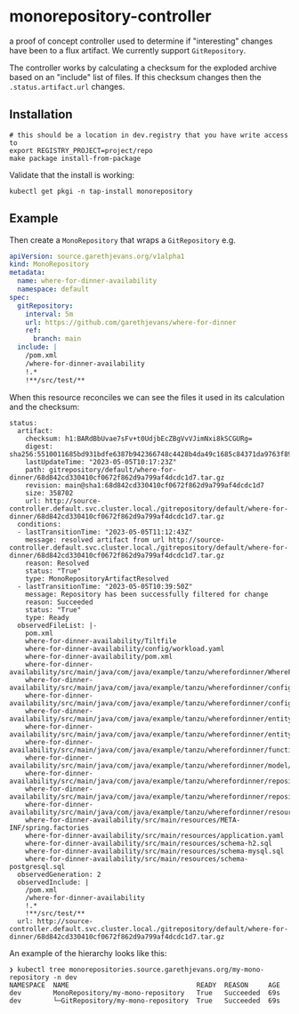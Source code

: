 # monorepository-controller

a proof of concept controller used to determine if "interesting" changes have been to a flux artifact.  We currently support
`GitRepository`.

The controller works by calculating a checksum for the exploded archive based on an "include" list of files.  If this checksum changes
then the `.status.artifact.url` changes.

## Installation

```shell
# this should be a location in dev.registry that you have write access to
export REGISTRY_PROJECT=project/repo
make package install-from-package
```

Validate that the install is working:

```shell
kubectl get pkgi -n tap-install monorepository
```

## Example

Then create a `MonoRepository` that wraps a `GitRepository` e.g.

```yaml
apiVersion: source.garethjevans.org/v1alpha1
kind: MonoRepository
metadata:
  name: where-for-dinner-availability
  namespace: default
spec:
  gitRepository:
    interval: 5m
    url: https://github.com/garethjevans/where-for-dinner
    ref:
      branch: main
  include: |
    /pom.xml
    /where-for-dinner-availability
    !.*
    !**/src/test/**
```

When this resource reconciles we can see the files it used in its calculation and the checksum:

```
status:
  artifact:
    checksum: h1:BARdBbUvae7sFv+t0UdjbEcZBgVvVJimNxi8kSCGURg=
    digest: sha256:5510011685bd931bdfe6387b942366748c4428b4da49c1685c84371da9763f89
    lastUpdateTime: "2023-05-05T10:17:23Z"
    path: gitrepository/default/where-for-dinner/68d842cd330410cf0672f862d9a799af4dcdc1d7.tar.gz
    revision: main@sha1:68d842cd330410cf0672f862d9a799af4dcdc1d7
    size: 358702
    url: http://source-controller.default.svc.cluster.local./gitrepository/default/where-for-dinner/68d842cd330410cf0672f862d9a799af4dcdc1d7.tar.gz
  conditions:
  - lastTransitionTime: "2023-05-05T11:12:43Z"
    message: resolved artifact from url http://source-controller.default.svc.cluster.local./gitrepository/default/where-for-dinner/68d842cd330410cf0672f862d9a799af4dcdc1d7.tar.gz
    reason: Resolved
    status: "True"
    type: MonoRepositoryArtifactResolved
  - lastTransitionTime: "2023-05-05T10:39:50Z"
    message: Repository has been successfully filtered for change
    reason: Succeeded
    status: "True"
    type: Ready
  observedFileList: |-
    pom.xml
    where-for-dinner-availability/Tiltfile
    where-for-dinner-availability/config/workload.yaml
    where-for-dinner-availability/pom.xml
    where-for-dinner-availability/src/main/java/com/java/example/tanzu/wherefordinner/WhereForDinnerAvailabilityApplication.java
    where-for-dinner-availability/src/main/java/com/java/example/tanzu/wherefordinner/config/OAuth2BindingsPropertiesProcessor.java
    where-for-dinner-availability/src/main/java/com/java/example/tanzu/wherefordinner/config/WebSecurityConfig.java
    where-for-dinner-availability/src/main/java/com/java/example/tanzu/wherefordinner/entity/Availability.java
    where-for-dinner-availability/src/main/java/com/java/example/tanzu/wherefordinner/entity/AvailabilityWindow.java
    where-for-dinner-availability/src/main/java/com/java/example/tanzu/wherefordinner/function/AvailabilitySink.java
    where-for-dinner-availability/src/main/java/com/java/example/tanzu/wherefordinner/model/Availability.java
    where-for-dinner-availability/src/main/java/com/java/example/tanzu/wherefordinner/repository/AvailabilityRepository.java
    where-for-dinner-availability/src/main/java/com/java/example/tanzu/wherefordinner/repository/AvailabilityWindowRepository.java
    where-for-dinner-availability/src/main/java/com/java/example/tanzu/wherefordinner/resources/AvailabilityResource.java
    where-for-dinner-availability/src/main/resources/META-INF/spring.factories
    where-for-dinner-availability/src/main/resources/application.yaml
    where-for-dinner-availability/src/main/resources/schema-h2.sql
    where-for-dinner-availability/src/main/resources/schema-mysql.sql
    where-for-dinner-availability/src/main/resources/schema-postgresql.sql
  observedGeneration: 2
  observedInclude: |
    /pom.xml
    /where-for-dinner-availability
    !.*
    !**/src/test/**
  url: http://source-controller.default.svc.cluster.local./gitrepository/default/where-for-dinner/68d842cd330410cf0672f862d9a799af4dcdc1d7.tar.gz
```

An example of the hierarchy looks like this:

```shell
❯ kubectl tree monorepositories.source.garethjevans.org/my-mono-repository -n dev
NAMESPACE  NAME                                READY  REASON     AGE
dev        MonoRepository/my-mono-repository   True   Succeeded  69s
dev        └─GitRepository/my-mono-repository  True   Succeeded  69s
```